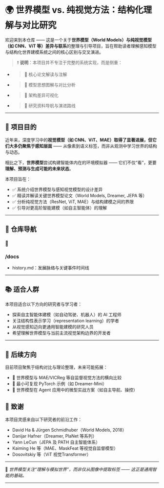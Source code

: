 # **🌍 世界模型 vs. 纯视觉方法：结构化理解与对比研究**

欢迎来到本仓库 —— 这是一个关于**世界模型（World Models）与纯视觉模型（如 CNN、ViT 等）差异与联系**的整理与引导项目，旨在帮助读者理解感知模型与结构化世界建模系统之间的核心区别与交叉演进。

> ❗ **说明**：本项目并不专注于完整的系统实现，而是侧重：

- > 📖 核心论文解读与注解

- > 🧠 模型思想图解与对比分析

- > 🔁 架构差异可视化

- > 🔗 研究资料导航与演进路线

------

## **🎯 项目目的**

近年来，深度学习中的**视觉模型（如 CNN、ViT、MAE）取得了显著进展，但它们大多仍聚焦于感知层面** —— 从像素到语义标签，而非从观测中学习世界的结构与动态。

相比之下，**世界模型**尝试构建智能体内在的环境模拟器 —— 它们不仅“看”，更要**理解、预测与生成可能的未来状态**。

本项目旨在：

- ✅ 系统介绍世界模型与感知视觉模型的设计差异
- ✅ 精读并解读关键世界模型论文（World Models, Dreamer, JEPA 等）
- ✅ 分析纯视觉方法（ResNet, ViT, MAE）与结构建模之间的界限
- ✅ 引导对更高阶智能建模（如自主智能体）的理解

------

## **🧭 仓库导航**

### **📁** 

### **/docs**

- history.md：发展脉络与关键事件时间线

------

## **📚 适合人群**

本项目适合以下方向的研究者与学习者：

- 探索自主智能体建模（如自动驾驶、机器人）的 AI 工程师
- 关注结构性表示学习（representation learning）的学者
- 从视觉感知迈向更通用智能建模的研究人员
- 希望理解世界模型与当前主流视觉架构边界的开发者

------

## **🔗 后续方向**

目前项目聚焦于结构对比与理论整理，未来可能拓展：

- 🌱 世界模型与 MAE/VICReg 等自监督视觉方法的横向比较
- 🧪 最小可复现 PyTorch 示例（如 Dreamer-Mini）
- 🔁 世界模型在 Agent 应用中的微型实战方案（如自主导航、操控）

## **🤝 致谢**

本项目灵感来自以下研究者的前沿工作：

- David Ha & Jürgen Schmidhuber（World Models, 2018）
- Danijar Hafner（Dreamer, PlaNet 等系列）
- Yann LeCun（JEPA 及 PATH 自主智能体系）
- Kaiming He 等（MAE、MaskFeat 等视觉自监督模型）
- Dosovitskiy 等（ViT 视觉Transformer）

------

🧠 *世界模型关注“理解与模拟世界”，而非仅从图像中提取标签 —— 这正是通用智能的基础。*

------

